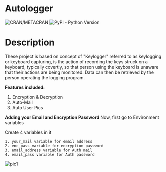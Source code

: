 # Autologger

![CRAN/METACRAN](https://img.shields.io/cran/l/devtools)   ![PyPI - Python Version](https://img.shields.io/pypi/pyversions/django)

# Description
These project is based on concept of "Keylogger" referred to as keylogging or keyboard capturing, is the action of recording the keys struck on a keyboard, typically covertly, so that person using the keyboard is unaware that their actions are being monitored. Data can then be retrieved by the person operating the logging program.

**Features included:**
1) Encryption & Decryption
2) Auto-Mail
3) Auto User Pics

**Adding your Email and Encryption Password**
Now, first go to Environment variables

Create 4 variables in it

    1. your_mail variable for email address
    2. enc_pass variable for encryption password
    3. email_address variable for Auth mail
    4. email_pass variable for Auth password

![pic1](https://user-images.githubusercontent.com/47297909/88476902-91993f80-cf59-11ea-9ec6-937609badc28.png)
